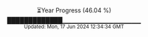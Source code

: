<p align="center">
⏳Year Progress (46.04 %) <br>
█████████████▁▁▁▁▁▁▁▁▁▁▁▁▁▁▁▁▁ <br>
<sub>Updated: Mon, 17 Jun 2024 12:34:34 GMT</sub>
</p>

